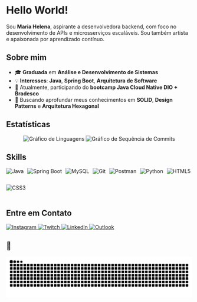 # Hello World!

Sou **Maria Helena**, aspirante a desenvolvedora backend, com foco no desenvolvimento de APIs e microsserviços escaláveis. Sou também artista e apaixonada por aprendizado contínuo.

##  Sobre mim  
- 🎓 **Graduada** em **Análise e Desenvolvimento de Sistemas**  
- 💡 **Interesses**: **Java**, **Spring Boot**, **Arquitetura de Software**  
- 📌 Atualmente, participando do **bootcamp Java Cloud Native DIO + Bradesco**  
- 🌱 Buscando aprofundar meus conhecimentos em **SOLID**, **Design Patterns** e **Arquitetura Hexagonal**  

##  Estatísticas

<div align="center">
  <img src="https://github-readme-stats.vercel.app/api/top-langs?username=squarcinihelena&locale=pt-br&hide_title=false&layout=compact&card_width=320&langs_count=5&theme=tokyonight&hide_border=false" height="150" alt="Gráfico de Linguagens" />
  <img src="https://streak-stats.demolab.com?user=squarcinihelena&locale=pt-br&mode=daily&theme=tokyonight&hide_border=false&border_radius=5" height="150" alt="Gráfico de Sequência de Commits" />
</div>

## Skills

<div style="display: flex; flex-wrap: wrap; gap: 10px;">
  <img src="https://img.shields.io/badge/Java-ED8B00?style=for-the-badge&logo=java&logoColor=white" alt="Java" height="35" />
  <img src="https://img.shields.io/badge/Spring%20Boot-6DB33F?style=for-the-badge&logo=springboot&logoColor=white" alt="Spring Boot" height="35" />
  <img src="https://img.shields.io/badge/MySQL-4479A1?style=for-the-badge&logo=mysql&logoColor=white" alt="MySQL" height="35" />
  <img src="https://img.shields.io/badge/Git-F05032?style=for-the-badge&logo=git&logoColor=white" alt="Git" height="35" />
  <img src="https://img.shields.io/badge/Postman-FF6C37?style=for-the-badge&logo=postman&logoColor=white" alt="Postman" height="35" />
  <img src="https://img.shields.io/badge/Python-3776AB?style=for-the-badge&logo=python&logoColor=white" alt="Python" height="35" />
  <img src="https://img.shields.io/badge/HTML5-E34F26?style=for-the-badge&logo=html5&logoColor=white" alt="HTML5" height="35" />
  <img src="https://img.shields.io/badge/CSS3-1572B6?style=for-the-badge&logo=css3&logoColor=white" alt="CSS3" height="35" />
</div>


##  Entre em Contato

<div align="left">
  <a href="https://www.instagram.com/squarcinihelena/">
    <img src="https://img.shields.io/static/v1?message=Instagram&logo=instagram&label=&color=E4405F&logoColor=white&labelColor=&style=for-the-badge" height="35" alt="Instagram" />
  </a>
  <a href="https://www.twitch.tv/squarcini">
    <img src="https://img.shields.io/static/v1?message=Twitch&logo=twitch&label=&color=9146FF&logoColor=white&labelColor=&style=for-the-badge" height="35" alt="Twitch" />
  </a>
  <a href="https://www.linkedin.com/in/maria-helena-squarcini-5319ba206/">
    <img src="https://img.shields.io/static/v1?message=LinkedIn&logo=linkedin&label=&color=0077B5&logoColor=white&labelColor=&style=for-the-badge" height="35" alt="LinkedIn" />
  </a>
  <a href="mailto:maria.helen@live.com">
    <img src="https://img.shields.io/static/v1?message=Outlook&logo=microsoft-outlook&label=&color=0078D4&logoColor=white&labelColor=&style=for-the-badge" height="35" alt="Outlook" />
  </a>
</div>

## 🐍 

<picture align="center">
  <source media="(prefers-color-scheme: dark)" srcset="https://raw.githubusercontent.com/squarcinihelena/squarcinihelena/output/github-contribution-grid-snake-dark.svg">
  <source media="(prefers-color-scheme: light)" srcset="https://raw.githubusercontent.com/squarcinihelena/squarcinihelena/output/github-contribution-grid-snake-dark.svg">
  <img align="center" alt="Animação da Grade de Contribuições do GitHub" src="https://raw.githubusercontent.com/squarcinihelena/squarcinihelena/output/github-contribution-grid-snake.svg">
</picture>


